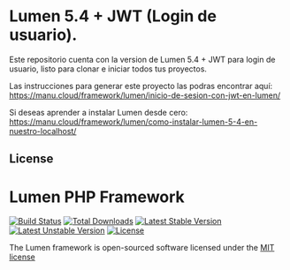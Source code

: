 # Lumen 5.4 + JWT (Login de usuario).

Este repositorio cuenta con la version de Lumen 5.4 + JWT para login de usuario, listo para clonar e iniciar todos tus proyectos.

Las instrucciones para generar este proyecto las podras encontrar aquí:
https://manu.cloud/framework/lumen/inicio-de-sesion-con-jwt-en-lumen/

Si deseas aprender a instalar Lumen desde cero:
https://manu.cloud/framework/lumen/como-instalar-lumen-5-4-en-nuestro-localhost/

## License

# Lumen PHP Framework

[![Build Status](https://travis-ci.org/laravel/lumen-framework.svg)](https://travis-ci.org/laravel/lumen-framework)
[![Total Downloads](https://poser.pugx.org/laravel/lumen-framework/d/total.svg)](https://packagist.org/packages/laravel/lumen-framework)
[![Latest Stable Version](https://poser.pugx.org/laravel/lumen-framework/v/stable.svg)](https://packagist.org/packages/laravel/lumen-framework)
[![Latest Unstable Version](https://poser.pugx.org/laravel/lumen-framework/v/unstable.svg)](https://packagist.org/packages/laravel/lumen-framework)
[![License](https://poser.pugx.org/laravel/lumen-framework/license.svg)](https://packagist.org/packages/laravel/lumen-framework)

The Lumen framework is open-sourced software licensed under the [MIT license](http://opensource.org/licenses/MIT)
